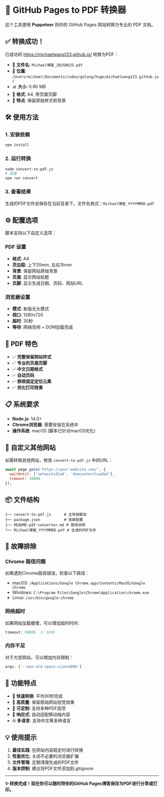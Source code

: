 # 🚀 GitHub Pages to PDF 转换器

这个工具使用 **Puppeteer** 将你的 GitHub Pages 网站转换为专业的 PDF 文档。

## ✅ 转换成功！

已成功将 https://michaelwang123.github.io/ 转换为PDF：

- 📄 **文件名**: `Michael博客_20250625.pdf`
- 📁 **位置**: `/Users/michael/Documents/codes/golang/hugo/michaelwang123.github.io/`
- 📊 **大小**: 0.90 MB
- 🎯 **格式**: A4, 带页眉页脚
- 🎨 **特点**: 保留原始样式和背景

## 🛠️ 使用方法

### 1. 安装依赖
```bash
npm install
```

### 2. 运行转换
```bash
node convert-to-pdf.js
# 或者
npm run convert
```

### 3. 查看结果
生成的PDF文件会保存在当前目录下，文件名格式：`Michael博客_YYYYMMDD.pdf`

## ⚙️ 配置选项

脚本支持以下自定义选项：

### PDF 设置
- **格式**: A4
- **页边距**: 上下20mm, 左右15mm
- **背景**: 保留网站原始背景
- **页眉**: 显示网站标题
- **页脚**: 显示生成日期、页码、网站URL

### 浏览器设置
- **模式**: 新版无头模式
- **视口**: 1280x720
- **超时**: 30秒
- **等待**: 网络空闲 + DOM加载完成

## 🎨 PDF 特色

- ✅ **完整保留网站样式**
- ✅ **专业的页眉页脚**
- ✅ **中文日期格式**
- ✅ **自动页码**
- ✅ **移除固定定位元素**
- ✅ **优化打印效果**

## 📋 系统要求

- **Node.js**: 14.0+
- **Chrome浏览器**: 需要安装在系统中
- **操作系统**: macOS (脚本已针对macOS优化)

## 🔄 自定义其他网站

如需转换其他网站，修改 `convert-to-pdf.js` 中的URL：

```javascript
await page.goto('https://your-website.com/', {
  waitUntil: ['networkidle0', 'domcontentloaded'],
  timeout: 30000
});
```

## 📦 文件结构

```
├── convert-to-pdf.js      # 主转换脚本
├── package.json           # 依赖配置
├── README-pdf-converter.md # 使用说明
└── Michael博客_YYYYMMDD.pdf # 生成的PDF文件
```

## 🔧 故障排除

### Chrome 路径问题
如果遇到Chrome路径错误，检查以下路径：
- macOS: `/Applications/Google Chrome.app/Contents/MacOS/Google Chrome`
- Windows: `C:\Program Files\Google\Chrome\Application\chrome.exe`
- Linux: `/usr/bin/google-chrome`

### 网络超时
如果网站加载缓慢，可以增加超时时间：
```javascript
timeout: 60000  // 60秒
```

### 内存不足
对于大型网站，可以增加内存限制：
```javascript
args: ['--max-old-space-size=4096']
```

## 🌟 功能特点

- 🚀 **快速转换**: 平均30秒完成
- 🎯 **高质量**: 保留原始网站视觉效果
- 🔧 **可定制**: 支持多种PDF选项
- 📱 **响应式**: 自动适配移动端内容
- 🌐 **多语言**: 支持中文等多种语言

## 💡 使用提示

1. **最佳实践**: 在网站内容稳定时进行转换
2. **性能优化**: 关闭不必要的浏览器扩展
3. **文件管理**: 定期清理生成的PDF文件
4. **版本控制**: 建议将PDF文件添加到.gitignore

---

**✨ 转换完成！现在你可以随时将你的GitHub Pages博客保存为PDF进行分享或打印。** 